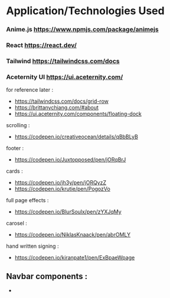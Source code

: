 # Application/Technologies Used 
### Anime.js https://www.npmjs.com/package/animejs
### React https://react.dev/
### Tailwind https://tailwindcss.com/docs
### Aceternity UI https://ui.aceternity.com/

for reference later :
- https://tailwindcss.com/docs/grid-row
- https://brittanychiang.com/#about
- https://ui.aceternity.com/components/floating-dock

scrolling :
- https://codepen.io/creativeocean/details/qBbBLyB

footer : 
- https://codepen.io/Juxtopposed/pen/jORqBrJ

cards :
- https://codepen.io/jh3y/pen/jORQyzZ
- https://codepen.io/krutie/pen/PogozVo

full page effects : 
- https://codepen.io/BlurSoulx/pen/zYXJqMy

carosel :
- https://codepen.io/NiklasKnaack/pen/abrOMLY

hand written signing :
- https://codepen.io/kiranpate1/pen/ExBpaeWpage

Navbar components :
- 
- 
